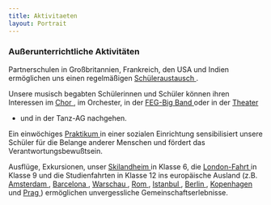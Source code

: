 ```yaml
---
title: Aktivitaeten
layout: Portrait
---
```



<h3>
  Außerunterrichtliche Aktivitäten
</h3>

<p>
  Partnerschulen in Großbritannien, Frankreich,  den USA und Indien ermöglichen uns einen regelmäßigen 
  <a href="/Portrait/Austausch/">
    <i class="fa fa-external-link">
    </i>
    Schüleraustausch
  </a>
  .
  <br>
  
  Unsere musisch begabten Schülerinnen und Schüler können ihren Interessen im 
  <a href="/Schulleben/Unterstufenchor/">
    <i class="fa fa-external-link">
    </i>
    Chor
  </a>
  , im Orchester, in der 
  <a href="/Schulleben/Bigband/">
    <i class="fa fa-external-link">
    </i>
    FEG-Big Band
  </a>
  oder in der 
  <a href="/Schulleben/Theater/">
    <i class="fa fa-external-link">
    </i>
    Theater
  </a>
  - und in der Tanz-AG nachgehen.
</p>

<p>
  Ein einwöchiges 
  <a href="../schulleben/sozialpraktikum09.html">
    <i class="fa fa-external-link">
    </i>
    Praktikum
  </a>
  in einer sozialen Einrichtung sensibilisiert unsere Schüler für die Belange anderer Menschen und fördert das Verantwortungsbewußtsein.
</p>

<p>
  Ausflüge, Exkursionen, unser 
  <a href="/Portrait/Skilandheim/">
    <i class="fa fa-external-link">
    </i>
    Skilandheim
  </a>
  in
  Klasse 6, die 
  <a href="/Portrait/London/">
    <i class="fa fa-external-link">
    </i>
    London-Fahrt
  </a>
  in Klasse 9 und
  die Studienfahrten in Klasse 12 ins europäische Ausland (z.B. 
  <a href="/Schulleben/Studienfarten/Amsterdam/">
    <i class="fa fa-external-link">
    </i>
    Amsterdam
  </a>
  , 
  <a href="/Schulleben/Studienfarten/Barcelona/">
    <i class="fa fa-external-link">
    </i>
    Barcelona
  </a>
  , 
  <a href="/Schulleben/Studienfarten/Warschau/">
    <i class="fa fa-external-link">
    </i>
    Warschau
  </a>
  , 
  <a href="/Schulleben/Studienfarten/Rom/">
    <i class="fa fa-external-link">
    </i>
    Rom
  </a>
  ,
  <a href="/Schulleben/Studienfarten/Istanbul/">
    <i class="fa fa-external-link">
    </i>
    Istanbul
  </a>
  , 
  <a href="/Schulleben/Studienfarten/Berlin/">
    <i class="fa fa-external-link">
    </i>
    Berlin
  </a>
  , 
  <a href="/Schulleben/Studienfarten/Kopenhagen/">
    <i class="fa fa-external-link">
    </i>
    Kopenhagen
  </a>
  und 
  <a href="/Schulleben/Studienfarten/Prag/">
    <i class="fa fa-external-link">
    </i>
    Prag
  </a>
  )
  ermöglichen
  unvergessliche Gemeinschaftserlebnisse. 
</p>
